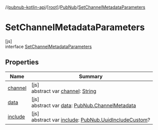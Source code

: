 //[pubnub-kotlin-api](../../../../index.md)/[[root]](../../index.md)/[PubNub](../index.md)/[SetChannelMetadataParameters](index.md)

# SetChannelMetadataParameters

[js]\
interface [SetChannelMetadataParameters](index.md)

## Properties

| Name | Summary |
|---|---|
| [channel](channel.md) | [js]<br>abstract var [channel](channel.md): [String](https://kotlinlang.org/api/latest/jvm/stdlib/kotlin/-string/index.html) |
| [data](data.md) | [js]<br>abstract var [data](data.md): [PubNub.ChannelMetadata](../-channel-metadata/index.md) |
| [include](include.md) | [js]<br>abstract var [include](include.md): [PubNub.UuidIncludeCustom](../-uuid-include-custom/index.md)? |

